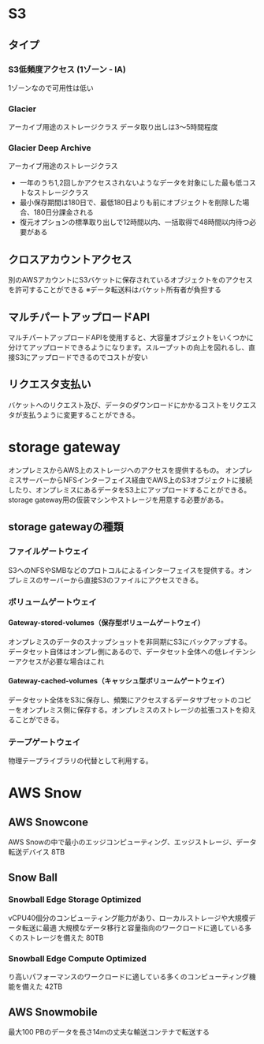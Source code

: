 # S3
## タイプ
### S3低頻度アクセス (1ゾーン - IA)
1ゾーンなので可用性は低い
### Glacier
アーカイブ用途のストレージクラス
データ取り出しは3〜5時間程度

### Glacier Deep Archive
アーカイブ用途のストレージクラス
 - 一年のうち1,2回しかアクセスされないようなデータを対象にした最も低コストなストレージクラス
 - 最小保存期間は180日で、最低180日よりも前にオブジェクトを削除した場合、180日分課金される
 - 復元オプションの標準取り出しで12時間以内、一括取得で48時間以内待つ必要がある

## クロスアカウントアクセス
別のAWSアカウントにS3バケットに保存されているオブジェクトをのアクセスを許可することができる
※データ転送料はバケット所有者が負担する

## マルチパートアップロードAPI
マルチパートアップロードAPIを使用すると、大容量オブジェクトをいくつかに分けてアップロードできるようになります。スループットの向上を図れるし、直接S3にアップロードできるのでコストが安い

## リクエスタ支払い
バケットへのリクエスト及び、データのダウンロードにかかるコストをリクエスタが支払うように変更することができる。

# storage gateway
オンプレミスからAWS上のストレージへのアクセスを提供するもの。
オンプレミスサーバーからNFSインターフェイス経由でAWS上のS3オブジェクトに接続したり、オンプレミスにあるデータをS3上にアップロードすることができる。
storage gateway用の仮装マシンやストレージを用意する必要がある。

## storage gatewayの種類
### ファイルゲートウェイ
S3へのNFSやSMBなどのプロトコルによるインターフェイスを提供する。オンプレミスのサーバーから直接S3のファイルにアクセスできる。
### ボリュームゲートウェイ
#### Gateway-stored-volumes（保存型ボリュームゲートウェイ）
オンプレミスのデータのスナップショットを非同期にS3にバックアップする。データセット自体はオンプレ側にあるので、データセット全体への低レイテンシーアクセスが必要な場合はこれ
#### Gateway-cached-volumes（キャッシュ型ボリュームゲートウェイ）
データセット全体をS3に保存し、頻繁にアクセスするデータサブセットのコピーをオンプレミス側に保存する。オンプレミスのストレージの拡張コストを抑えることができる。
### テープゲートウェイ
物理テープライブラリの代替として利用する。

# AWS Snow
## AWS Snowcone
AWS Snowの中で最小のエッジコンピューティング、エッジストレージ、データ転送デバイス
8TB
## Snow Ball
### Snowball Edge Storage Optimized
vCPU40個分のコンピューティング能力があり、ローカルストレージや大規模データ転送に最適
大規模なデータ移行と容量指向のワークロードに適している多くのストレージを備えた
80TB
### Snowball Edge Compute Optimized
り高いパフォーマンスのワークロードに適している多くのコンピューティング機能を備えた
42TB
## AWS Snowmobile
最大100 PBのデータを長さ14mの丈夫な輸送コンテナで転送する
